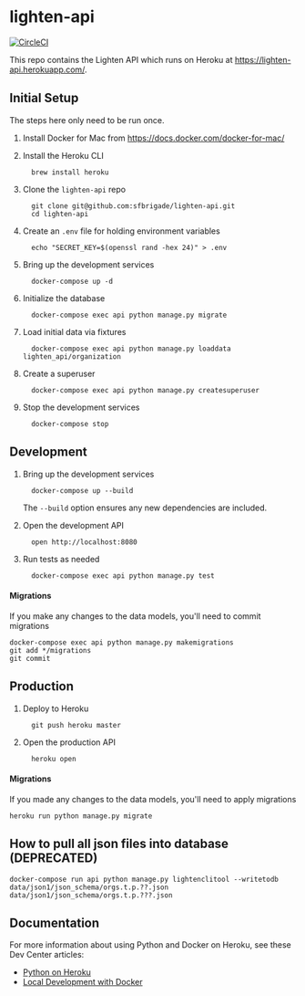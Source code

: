# lighten-api

[![CircleCI](https://circleci.com/gh/sfbrigade/lighten-api.svg?style=shield&circle-token=09eaf0302c45295590c65217357c6d3b5fa1897e)](https://circleci.com/gh/sfbrigade/lighten-api)

This repo contains the Lighten API which runs on Heroku at https://lighten-api.herokuapp.com/.

## Initial Setup

The steps here only need to be run once.

1. Install Docker for Mac from https://docs.docker.com/docker-for-mac/

1. Install the Heroku CLI

         brew install heroku

1. Clone the `lighten-api` repo

         git clone git@github.com:sfbrigade/lighten-api.git
         cd lighten-api

1. Create an `.env` file for holding environment variables

         echo "SECRET_KEY=$(openssl rand -hex 24)" > .env

1. Bring up the development services

         docker-compose up -d

1. Initialize the database

         docker-compose exec api python manage.py migrate

1. Load initial data via fixtures

         docker-compose exec api python manage.py loaddata lighten_api/organization

1. Create a superuser

         docker-compose exec api python manage.py createsuperuser

1. Stop the development services

         docker-compose stop

## Development

1. Bring up the development services

         docker-compose up --build

   The `--build` option ensures any new dependencies are included.

1. Open the development API

         open http://localhost:8080

1. Run tests as needed

         docker-compose exec api python manage.py test

#### Migrations

If you make any changes to the data models, you'll need to commit migrations

    docker-compose exec api python manage.py makemigrations
    git add */migrations
    git commit

## Production

1. Deploy to Heroku

         git push heroku master

1. Open the production API

         heroku open

#### Migrations

If you made any changes to the data models, you'll need to apply migrations

    heroku run python manage.py migrate

## How to pull all json files into database (DEPRECATED)

```
docker-compose run api python manage.py lightenclitool --writetodb  data/json1/json_schema/orgs.t.p.??.json  data/json1/json_schema/orgs.t.p.???.json
```

## Documentation

For more information about using Python and Docker on Heroku, see these Dev Center articles:

- [Python on Heroku](https://devcenter.heroku.com/categories/python)
- [Local Development with Docker](https://devcenter.heroku.com/articles/local-development-with-docker)
